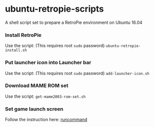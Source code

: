 # ubuntu-retropie-scripts
A shell script set to prepare a RetroPie environment on Ubuntu 16.04

### Install RetroPie

Use the script: (This requires root `sudo` password)
`ubuntu-retropie-install.sh`

### Put launcher icon into Launcher bar

Use the script: (This requires root `sudo` password)
`add-launcher-icon.sh`

### Download MAME ROM set

Use the script:
`get-mame2003-rom-set.sh`

### Set game launch screen

Follow the instruction here: [runcommand](https://github.com/retropie/retropie-setup/wiki/runcommand)
